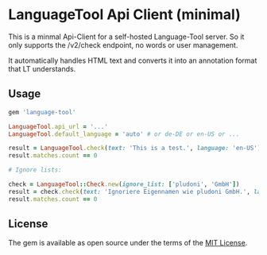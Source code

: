 # LanguageTool Api Client (minimal)

This is a minmal Api-Client for a self-hosted Language-Tool server. So it only supports the /v2/check endpoint, no words or user management.

It automatically handles HTML text and converts it into an annotation format that LT understands.

## Usage

```ruby
gem 'language-tool'
```

```ruby
LanguageTool.api_url = '...'
LanguageTool.default_language = 'auto' # or de-DE or en-US or ...

result = LanguageTool.check(text: 'This is a test.', language: 'en-US')
result.matches.count == 0

# Ignore lists:

check = LanguageTool::Check.new(ignore_list: ['pludoni', 'GmbH'])
result = check.check(text: 'Ignoriere Eigennamen wie pludoni GmbH.', language: 'en-US')
result.matches.count == 0
```

## License

The gem is available as open source under the terms of the [MIT License](https://opensource.org/licenses/MIT).
